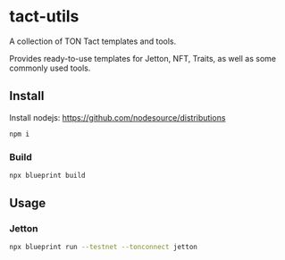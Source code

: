 # tact-utils

A collection of TON Tact templates and tools.

Provides ready-to-use templates for Jetton, NFT, Traits, as well as some commonly used tools.

## Install

Install nodejs: <https://github.com/nodesource/distributions>

```sh
npm i
```

### Build

```sh
npx blueprint build
```

## Usage

### Jetton

```sh
npx blueprint run --testnet --tonconnect jetton
```
